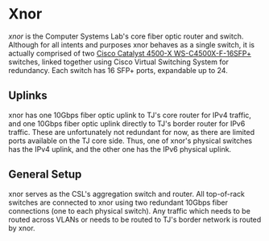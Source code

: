 # Xnor

_xnor_ is the Computer Systems Lab's core fiber optic router and switch. Although for all intents and purposes xnor behaves as a single switch, it is actually comprised of two [Cisco Catalyst 4500-X WS-C4500X-F-16SFP+](http://www.cisco.com/c/en/us/products/collateral/switches/catalyst-4500-x-series-switches/data\_sheet\_c78-696791.html) switches, linked together using Cisco Virtual Switching System for redundancy. Each switch has 16 SFP+ ports, expandable up to 24.

## Uplinks

xnor has one 10Gbps fiber optic uplink to TJ's core router for IPv4 traffic, and one 10Gbps fiber optic uplink directly to TJ's border router for IPv6 traffic. These are unfortunately not redundant for now, as there are limited ports available on the TJ core side. Thus, one of xnor's physical switches has the IPv4 uplink, and the other one has the IPv6 physical uplink.

## General Setup

xnor serves as the CSL's aggregation switch and router. All top-of-rack switches are connected to xnor using two redundant 10Gbps fiber connections (one to each physical switch). Any traffic which needs to be routed across VLANs or needs to be routed to TJ's border network is routed by xnor.
